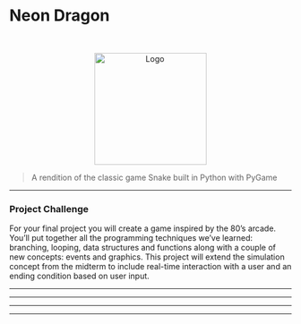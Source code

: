 # Neon Dragon

<!-- PROJECT LOGO -->
<br />
<p align="center">

  <img src="https://stoic-darwin-c1f5d7.netlify.app/snake_xl.png" alt="Logo" width="200" height="200">
</p>

> A rendition of the classic game Snake built in Python with PyGame
> 
---

### Project Challenge

For your final project you will create a game inspired by the 80’s arcade. You’ll put together all the programming 
techniques we’ve learned: branching, looping, data structures and functions along with a couple of new concepts: 
events and graphics. This project will extend the simulation concept from the midterm to include real-time interaction 
with a user and an ending condition based on user input.

---

---

<!-- ## Final Output

<!-- ![ttystudio GIF](https://hardcore-golick-0f0d78.netlify.com/connect_4.gif) -->

---

<!-- ### Final Thoughts

For best experience, run in another console or IDE, that is not PyCharm.
PyCharm has a bug on text-rendering which prints the formatting of my game_board incorrectly. 

 <img src="https://hardcore-golick-0f0d78.netlify.com/pycharm.png"> -->


---

<!-- ## Modules Used
### Inbuilt Modules 
- <a href="https://docs.python.org/3/library/random.html" target="_blank">Random </a>
### Style Modules 
- <a href="http://www.figlet.org/" target="_blank">ASCII ART </a>
- <a href="https://www.webfx.com/tools/emoji-cheat-sheet/" target="_blank">Emoji's</a>

---

## Other References

- <a href="https://www.devdungeon.com/content/create-ascii-art-text-banners-python" target="_blank">ASCII Banners in Python</a>
- <a href="https://www.geeksforgeeks.org/python-program-to-print-emojis/" target="_blank">Printing Emojis in Python </a> -->
<!-- - https://www.youtube.com/watch?v=N5vscPTWKOk -->

